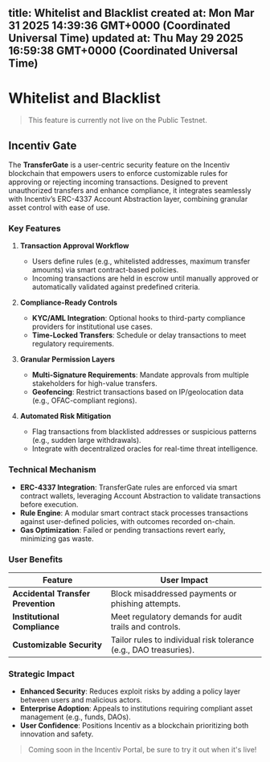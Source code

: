 
title: Whitelist and Blacklist
created at: Mon Mar 31 2025 14:39:36 GMT+0000 (Coordinated Universal Time)
updated at: Thu May 29 2025 16:59:38 GMT+0000 (Coordinated Universal Time)
---

# Whitelist and Blacklist

> <Warning> This feature is currently not live on the Public Testnet.</Warning>

## Incentiv Gate

The **TransferGate** is a user-centric security feature on the Incentiv blockchain that empowers users to enforce customizable rules for approving or rejecting incoming transactions. Designed to prevent unauthorized transfers and enhance compliance, it integrates seamlessly with Incentiv’s ERC-4337 Account Abstraction layer, combining granular asset control with ease of use.

### Key Features

1. **Transaction Approval Workflow**

   * Users define rules (e.g., whitelisted addresses, maximum transfer amounts) via smart contract-based policies.
   * Incoming transactions are held in escrow until manually approved or automatically validated against predefined criteria.

2. **Compliance-Ready Controls**

   * **KYC/AML Integration**: Optional hooks to third-party compliance providers for institutional use cases.
   * **Time-Locked Transfers**: Schedule or delay transactions to meet regulatory requirements.

3. **Granular Permission Layers**

   * **Multi-Signature Requirements**: Mandate approvals from multiple stakeholders for high-value transfers.
   * **Geofencing**: Restrict transactions based on IP/geolocation data (e.g., OFAC-compliant regions).

4. **Automated Risk Mitigation**

   * Flag transactions from blacklisted addresses or suspicious patterns (e.g., sudden large withdrawals).
   * Integrate with decentralized oracles for real-time threat intelligence.

### Technical Mechanism

* **ERC-4337 Integration**: TransferGate rules are enforced via smart contract wallets, leveraging Account Abstraction to validate transactions before execution.
* **Rule Engine**: A modular smart contract stack processes transactions against user-defined policies, with outcomes recorded on-chain.
* **Gas Optimization**: Failed or pending transactions revert early, minimizing gas waste.

### User Benefits

| Feature                            | User Impact                                                       |
| ---------------------------------- | ----------------------------------------------------------------- |
| **Accidental Transfer Prevention** | Block misaddressed payments or phishing attempts.                 |
| **Institutional Compliance**       | Meet regulatory demands for audit trails and controls.            |
| **Customizable Security**          | Tailor rules to individual risk tolerance (e.g., DAO treasuries). |

### Strategic Impact

* **Enhanced Security**: Reduces exploit risks by adding a policy layer between users and malicious actors.
* **Enterprise Adoption**: Appeals to institutions requiring compliant asset management (e.g., funds, DAOs).
* **User Confidence**: Positions Incentiv as a blockchain prioritizing both innovation and safety.

> <Warning> Coming soon in the Incentiv Portal, be sure to try it out when it's live!</Warning>

          